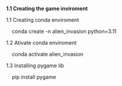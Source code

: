 **1.1 Creating the game inviroment**

1.1 Creating conda enviroment

    conda create -n alien_invasion python=3.11

1.2 Ativate conda enviroment

    conda activate alien_invasion

1.3 Installing pygame lib

    pip install pygame




